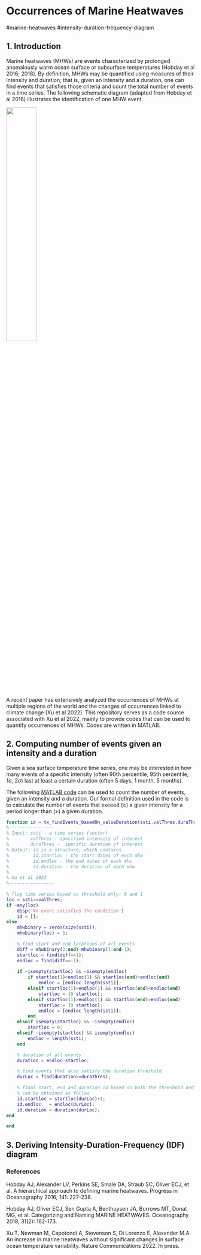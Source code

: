 # Occurrences of Marine Heatwaves

#marine-heatwaves #intensity-duration-frequency-diagram

## 1. Introduction

Marine heatwaves (MHWs) are events characterized by prolonged anomalously warm ocean surface or subsurface temperatures (Hobday et al 2016; 2018). By definition, MHWs may be quantified using measures of their intensity and duration; that is, given an intensity and a duration, one can find events that satisfies those criteria and count the total number of events in a time series. The following schematic diagram (adapted from Hobday et al 2016) illustrates the identification of one MHW event.

<img src="https://github.com/Tongtong-Xu-PSL/global-MHW/blob/main/schematic_mhw.png " width="40%" />

A recent paper has extensively analyzed the occurrences of MHWs at multiple regions of the world and the changes of occurrences linked to climate change (Xu et al 2022). This repository serves as a code source associated with Xu et al 2022, mainly to provide codes that can be used to quantify occurrences of MHWs. Codes are written in MATLAB.

## 2. Computing number of events given an intensity and a duration

Given a sea surface temperature time series, one may be interested in how many events of a specific intensity (often 90th percentile, 95th percentile, $1\sigma$, $2\sigma$) last at least a certain duration (often 5 days, 1 month, 5 months). 

The following [MATLAB code](https://github.com/Tongtong-Xu-PSL/global-MHW/blob/main/tx_findEvents_basedOn_valueDuration.m) can be used to count the number of events, given an intensity and a duration. Our formal definition used in the code is to calculate the number of events that exceed $(\ge)$ a given intensity for a period longer than $(\ge)$ a given duration.

```Matlab
function id = tx_findEvents_basedOn_valueDuration(ssti,valThres,duraThres)
%-----------------
% Input: ssti - a time series (vector)
%        valThres - specified intensity of interest
%        duraThres -  specific duration of interest
% Output: id is a structure, which contains
%         id.startloc - the start dates of each mhw
%         id.endloc - the end dates of each mhw
%         id.duration - the duration of each mhw
% 
% Xu et al 2022
%-----------------

% flag time series based on threshold only: 0 and 1
loc = ssti>=valThres;
if ~any(loc)
    disp('No event satisfies the condition')
    id = [];
else
    mhwbinary = zeros(size(ssti));
    mhwbinary(loc) = 1;

    % find start and end locations of all events 
    diff = mhwbinary(2:end)-mhwbinary(1:end-1);
    startloc = find(diff==1);
    endloc = find(diff==-1);
    
    if ~isempty(startloc) && ~isempty(endloc)
        if startloc(1)<endloc(1) && startloc(end)>endloc(end)
            endloc = [endloc length(ssti)];
        elseif startloc(1)>endloc(1) && startloc(end)<endloc(end)
            startloc = [0 startloc];
        elseif startloc(1)>endloc(1) && startloc(end)>endloc(end)
            startloc = [0 startloc];
            endloc = [endloc length(ssti)];
        end
    elseif isempty(startloc) && ~isempty(endloc)
        startloc = 0;
    elseif ~isempty(startloc) && isempty(endloc)
        endloc = length(ssti);
    end

    % duration of all events
    duration = endloc-startloc;

    % find events that also satisfy the duration threshold
    durLoc = find(duration>=duraThres);

    % final start, end and duration id based on both the threshold and duration
    % can be obtained as follow
    id.startloc = startloc(durLoc)+1;
    id.endloc   = endloc(durLoc);
    id.duration = duration(durLoc);
end

end
```

## 3. Deriving Intensity-Duration-Frequency (IDF) diagram



### References

Hobday AJ, Alexander LV, Perkins SE, Smale DA, Straub SC, Oliver ECJ, et al. A hierarchical approach to defining marine heatwaves. Progress in Oceanography 2016, 141: 227-238.

Hobday AJ, Oliver ECJ, Sen Gupta A, Benthuysen JA, Burrows MT, Donat MG, et al. Categorizing and Naming MARINE HEATWAVES. Oceanography 2018, 31(2): 162-173.

Xu T, Newman M, Capotondi A, Stevenson S, Di Lorenzo E, Alexander M.A. An increase in marine heatwaves without significant changes in surface ocean temperature variability. Nature Communications 2022. In press.